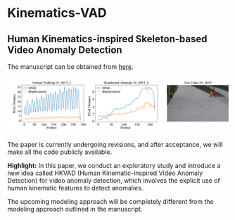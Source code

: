 # Kinematics-VAD


## Human Kinematics-inspired Skeleton-based Video Anomaly Detection
The manuscript can be obtained from [here](https://arxiv.org/abs/2309.15662).

![plot](./img.png)

The paper is currently undergoing revisions, and after acceptance, we will make all the code publicly available.

**Highlight:** In this paper, we conduct an exploratory study and introduce a new idea called HKVAD (Human Kinematic-inspired Video Anomaly Detection) for video anomaly detection, which involves the explicit use of human kinematic features to detect anomalies.

The upcoming modeling approach will be completely different from the modeling approach outlined in the manuscript.




